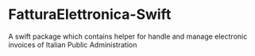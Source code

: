 # FatturaElettronica-Swift
A swift package which contains helper for handle and manage electronic invoices of Italian Public Administration
